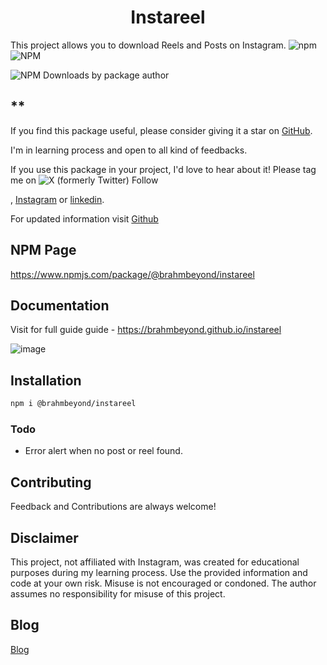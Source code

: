 # <center>Instareel


This project allows you to download Reels and Posts on Instagram.
![npm](https://img.shields.io/npm/v/@brahmbeyond/instareel) 
![NPM](https://img.shields.io/npm/l/@brahmbeyond/instareel) 


![NPM Downloads by package author](https://img.shields.io/npm-stat/dy/brahmbeyond?style=flat-square&color=pink)


</center>

## **

If you find this package useful, please consider giving it a star on [GitHub](https://github.com/brahmbeyond/instareel). 

I'm in learning process and open to all kind of feedbacks.

If you use this package in your project, I'd love to hear about it! Please tag me on ![X (formerly Twitter) Follow](https://img.shields.io/twitter/follow/brahmbeyond?logo=X&label=Shubham%20Yadav)


, [Instagram](https://instagram.com/brahmbeyond) or [linkedin](https://www.linkedin.com/in/brahmbeyond/).

For updated information visit [Github](https://github.com/brahmbeyond/instareel)


## NPM Page
https://www.npmjs.com/package/@brahmbeyond/instareel

## Documentation
Visit for full guide guide - https://brahmbeyond.github.io/instareel

![image](https://github.com/user-attachments/assets/169701ff-b7dc-4255-9091-15ada9e65726)


## Installation
```bash
npm i @brahmbeyond/instareel 
```




### Todo
- Error alert when no post or reel found.

## Contributing
Feedback and Contributions are always welcome! 


## Disclaimer

This project, not affiliated with Instagram, was created for educational purposes during my learning process. Use the provided information and code at your own risk. Misuse is not encouraged or condoned. The author assumes no responsibility for misuse of this project.

## Blog 
[Blog](https://brahmbeyond.code.blog)



